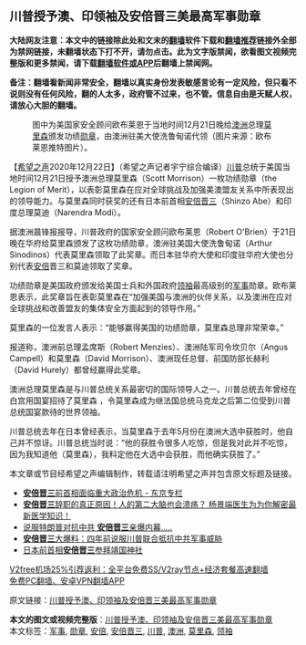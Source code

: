  <h2>川普授予澳、印领袖及安倍晋三美最高军事勋章</h2> <p class="notice"><b>大陆网友注意：本文中的链接除此处和文末的<a href="https://github.com/bannedbook/fanqiang" >翻墙</a>软件下载和<a href="https://github.com/killgcd/justmysocks/blob/master/README.md">翻墙推荐</a>链接外全部为禁网链接，未翻墙状态下打不开，请勿点击。此为文字版禁闻，欲看图文视频完整版和更多禁闻，请下载<a href="https://github.com/bannedbook/fanqiang">翻墙软件或APP</a>后翻墙上禁闻网。</p><p>备注：翻墙看新闻非常安全，翻墙以真实身份发表敏感言论有一定风险，但只看不说则没有任何风险，翻的人太多，政府管不过来，也不管。信息自由是天赋人权，请放心大胆的翻墙。</b></p>  <div class="entry"> <figure><figcaption>图中为美国家安全顾问欧布莱恩于当地时间12月21日晚给<a href="https://www.bannedbook.org/bnews/tag/%e6%be%b3%e6%b4%b2/" class="st_tag internal_tag" rel="tag" title="标签 澳洲 下的日志">澳洲</a>总理<a href="https://www.bannedbook.org/bnews/tag/%e8%8e%ab%e9%87%8c%e6%a3%ae/" class="st_tag internal_tag" rel="tag" title="标签 莫里森 下的日志">莫里森</a>颁发功绩<a href="https://www.bannedbook.org/bnews/tag/%E5%8B%8B%E7%AB%A0/" class="st_tag internal_tag" rel="tag" title="标签 勋章 下的日志">勋章</a>，由澳洲驻美大使洗鲁甸诺代领（图片来源：欧布莱恩推特图片）。</figcaption></figure> <p>【<span class='wp_keywordlink_affiliate'><a href="https://www.soundofhope.org" title="希望之声" target="_blank">希望之声</a></span>2020年12月22日】（希望之声记者宇宁综合编译）<a href="https://www.bannedbook.org/bnews/tag/%e5%b7%9d%e6%99%ae/" class="st_tag internal_tag" rel="tag" title="标签 川普 下的日志">川普</a>总统于美国当地时间12月21日授予澳洲总理莫里森（Scott Morrison）一枚功绩勋章（the Legion of Merit），以表彰莫里森在应对全球挑战及加强美澳盟友关系中所表现出的领导能力。与莫里森同时获奖的还有日本前首相<a href="https://www.bannedbook.org/bnews/tag/%e5%ae%89%e5%80%8d%e6%99%8b%e4%b8%89/" class="st_tag internal_tag" rel="tag" title="标签 安倍晋三 下的日志">安倍晋三</a>（Shinzo Abe）和印度总理莫迪（Narendra Modi）。</p> <p>据澳洲晨锋报报导，川普政府的国家安全顾问欧布莱恩（Robert O&#x27;Brien）于21日晚在华府给莫里森颁发了这枚功绩勋章，澳洲驻美国大使洗鲁甸诺（Arthur Sinodinos）代表莫里森领取了此奖章。而日本驻华府大使和印度驻华府大使也分别代表<a href="https://www.bannedbook.org/bnews/tag/%e5%ae%89%e5%80%8d/" class="st_tag internal_tag" rel="tag" title="标签 安倍 下的日志">安倍</a>晋三和莫迪领取了奖章。 </p> <p>功绩勋章是美国政府颁发给美国士兵和外国政府<a href="https://www.bannedbook.org/bnews/tag/%E9%A2%86%E8%A2%96/" class="st_tag internal_tag" rel="tag" title="标签 领袖 下的日志">领袖</a>最高级别的<a href="https://www.bannedbook.org/bnews/tag/%E5%86%9B%E4%BA%8B/" class="st_tag internal_tag" rel="tag" title="标签 军事 下的日志">军事</a>勋章。欧布莱恩表示，此奖章旨在表彰莫里森在“加强美国与澳洲的伙伴关系，以及澳洲在应对全球挑战和改善盟友的集体安全方面起到的领导作用。”</p>  <p>莫里森的一位发言人表示：“能够赢得美国的功绩勋章，莫里森总理非常荣幸。”</p> <p>报道称，澳洲前总理孟席斯（Robert Menzies）、澳洲陆军司令坎贝尔（Angus Campell）和莫里森（David Morrison）、澳洲现任总督、前国防部长赫利（David Hurely）都曾经赢得此奖章。</p> <p>澳洲总理莫里森是与川普总统关系最密切的国际领导人之一。川普总统去年曾经在白宫用国宴招待了莫里森 ，令莫里森成为继法国总统马克龙之后第二位受到川普总统国宴款待的世界领袖。</p>  <p>川普总统去年在日本曾经表示，当莫里森于去年5月份在澳洲大选中获胜时，他自己并不惊讶。川普总统当时说：“他的获胜令很多人吃惊，但是我对此并不吃惊，因为我知道他（莫里森），我料定他在大选中会获胜，而他确实获胜了。”</p> <p>本文章或节目经希望之声编辑制作，转载请注明希望之声并包含原文标题及链接。</p> <ul class='op-related-articles' title='相关阅读'> <li><a href='https://www.bannedbook.org/bnews/headline/20201210/1444937.html' target='_blank'><b>安倍晋三</b>前首相面临重大政治危机 - 东京专栏</a></li> <li><a href='https://www.bannedbook.org/bnews/bannedvideo/20200914/1434538.html' target='_blank'><b>安倍晋三</b>辞职的真正原因！人的第二大脑也会溃疡？ 杨景端医生为为你解密最新医学知识！</a></li> <li><a href='https://www.bannedbook.org/bnews/topimagenews/20200927/1403946.html' target='_blank'>说服特朗普对抗中共 <b>安倍晋三</b>亲爆内幕…..</a></li> <li><a href='https://www.bannedbook.org/bnews/comments/20200927/1403789.html' target='_blank'><b>安倍晋三</b>大爆料：四年前说服川普联合抵抗中共军事威胁</a></li> <li><a href='https://www.bannedbook.org/bnews/baitai/20200920/1399950.html' target='_blank'>日本前首相<b>安倍晋三</b>参拜靖国神社</a></li> </ul> <p class="texttj"> <a href="https://www.bannedbook.org/forum23/topic22702.html" target="_blank">V2free机场25%引荐返利：全平台免费SS/V2ray节点+经济套餐高速翻墙</a><br/> <a href="https://github.com/bannedbook/fanqiang/wiki/%E7%A6%81%E9%97%BB%E7%BD%91%E5%AE%89%E5%8D%93%E7%BF%BB%E5%A2%99%E6%96%B0%E9%97%BBAPP" target="_blank">免费PC翻墙、安卓VPN翻墙APP</a></p><p>原文链接：<a class="src_link"  href="https://www.soundofhope.org/post/456073" target="_blank">川普授予澳、印领袖及安倍晋三美最高军事勋章</a></p> <a name='sharetosocial'></a>       <div><b>本文的图文或视频完整版</b>：<a href='https://www.bannedbook.org/bnews/comments/20201222/1452861.html'>川普授予澳、印领袖及安倍晋三美最高军事勋章</a></div>  </div><!--END ENTRY--> <div class="postfooter"> <div>本文标签：<a href="https://www.bannedbook.org/bnews/tag/%E5%86%9B%E4%BA%8B/" rel="tag">军事</a>, <a href="https://www.bannedbook.org/bnews/tag/%E5%8B%8B%E7%AB%A0/" rel="tag">勋章</a>, <a href="https://www.bannedbook.org/bnews/tag/%e5%ae%89%e5%80%8d/" rel="tag">安倍</a>, <a href="https://www.bannedbook.org/bnews/tag/%e5%ae%89%e5%80%8d%e6%99%8b%e4%b8%89/" rel="tag">安倍晋三</a>, <a href="https://www.bannedbook.org/bnews/tag/%e5%b7%9d%e6%99%ae/" rel="tag">川普</a>, <a href="https://www.bannedbook.org/bnews/tag/%e6%be%b3%e6%b4%b2/" rel="tag">澳洲</a>, <a href="https://www.bannedbook.org/bnews/tag/%e8%8e%ab%e9%87%8c%e6%a3%ae/" rel="tag">莫里森</a>, <a href="https://www.bannedbook.org/bnews/tag/%E9%A2%86%E8%A2%96/" rel="tag">领袖</a></div>  </div><!--END POSTFOOTER--> 